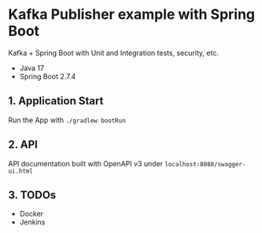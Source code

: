 # Kafka Publisher example with Spring Boot
Kafka + Spring Boot with Unit and Integration tests, security, etc.
- Java 17
- Spring Boot 2.7.4

## 1. Application Start
Run the App with `./gradlew bootRun`

## 2. API 
API documentation built with OpenAPI v3 under
`localhost:8080/swagger-ui.html`

## 3. TODOs
- Docker
- Jenkins
